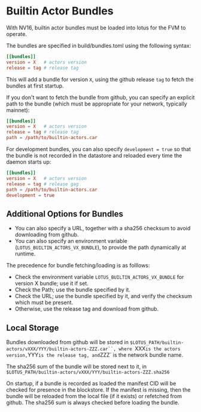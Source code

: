 # Builtin Actor Bundles

With NV16, builtin actor bundles must be loaded into lotus for the FVM to operate.

The bundles are specified in build/bundles.toml using the following syntax:
```toml
[[bundles]]
version = X   # actors version
release = tag # release tag
```

This will add a bundle for version `X`, using the github release `tag`
to fetch the bundles at first startup.

If you don't want to fetch the bundle from github, you can specify an explicit path to the bundle (which must be appropriate for your network, typically mainnet):
```toml
[[bundles]]
version = X   # actors version
release = tag # release tag
path = /path/to/builtin-actors.car
```

For development bundles, you can also specify `development = true` so that the bundle is not
recorded in the datastore and reloaded every time the daemon starts up:
```toml
[[bundles]]
version = X   # actors version
release = tag # release gag
path = /path/to/builtin-actors.car
development = true
```

## Additional Options for Bundles

- You can also specify a URL, together with a sha256 checksum to avoid downloading from
  github.
- You can also specify an environment variable (`LOTUS_BUILTIN_ACTORS_VX_BUNDLE`), to provide the path dynamically at runtime.

The precedence for bundle fetching/loading is as folllows:
- Check the environment variable `LOTUS_BUILTIN_ACTORS_VX_BUNDLE` for version X bundle; use it if set.
- Check the Path; use the bundle specified by it.
- Check the URL; use the bundle specified by it, and verify the checksum which must be present.
- Otherwise, use the release tag and download from github.

## Local Storage

Bundles downloaded from github will be stored in
`$LOTUS_PATH/builtin-actors/vXXX/YYY/builtin-actors-ZZZ.car``, where
`XXX` is the actors version, `YYY` is the release tag, and `ZZZ` is
the network bundle name.

The sha256 sum of the bundle will be stored next to it, in
`$LOTUS_PATH/builtin-actors/vXXX/YYY/builtin-actors-ZZZ.sha256`

On startup, if a bundle is recorded as loaded the manifest CID will be
checked for presence in the blockstore.  If the manifest is missing,
then the bundle will be reloaded from the local file (if it exists) or
refetched from github.  The sha256 sum is always checked before
loading the bundle.
